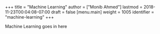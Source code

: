 +++
title = "Machine Learning"
author = ["Monib Ahmed"]
lastmod = 2018-11-23T00:04:08-07:00
draft = false
[menu.main]
  weight = 1005
  identifier = "machine-learning"
+++

Machine Learning goes in here
